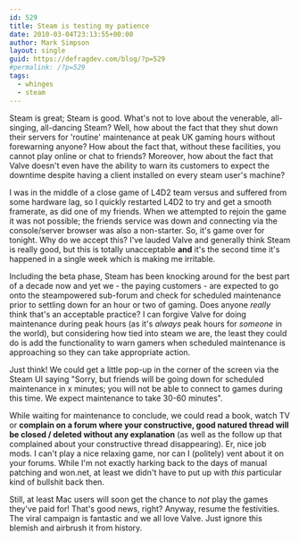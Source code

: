 ```yaml
---
id: 529
title: Steam is testing my patience
date: 2010-03-04T23:13:55+00:00
author: Mark Simpson
layout: single
guid: https://defragdev.com/blog/?p=529
#permalink: /?p=529
tags:
  - whinges
  - steam
---
```

Steam is great; Steam is good. What's not to love about the venerable, all-singing, all-dancing Steam? Well, how about the fact that they shut down their servers for 'routine' maintenance at peak UK gaming hours without forewarning anyone? How about the fact that, without these facilities, you cannot play online or chat to friends? Moreover, how about the fact that Valve doesn't even have the ability to warn its customers to expect the downtime despite having a client installed on every steam user's machine?

I was in the middle of a close game of L4D2 team versus and suffered from some hardware lag, so I quickly restarted L4D2 to try and get a smooth framerate, as did one of my friends. When we attempted to rejoin the game it was not possible; the friends service was down and connecting via the console/server browser was also a non-starter. So, it's game over for tonight. Why do we accept this? I've lauded Valve and generally think Steam is really good, but this is totally unacceptable **and** it's the second time it's happened in a single week which is making me irritable.

Including the beta phase, Steam has been knocking around for the best part of a decade now and yet we - the paying customers - are expected to go onto the steampowered sub-forum and check for scheduled maintenance prior to settling down for an hour or two of gaming. Does anyone _really_ think that's an acceptable practice? I can forgive Valve for doing maintenance during peak hours (as it's _always_ peak hours for _someone_ in the world), but considering how tied into steam we are, the least they could do is add the functionality to warn gamers when scheduled maintenance is approaching so they can take appropriate action.

Just think! We could get a little pop-up in the corner of the screen via the Steam UI saying "Sorry, but friends will be going down for scheduled maintenance in x minutes; you will not be able to connect to games during this time. We expect maintenance to take 30-60 minutes".

While waiting for maintenance to conclude, we could read a book, watch TV or **complain on a forum where your constructive, good natured thread will be closed / deleted without any explanation** (as well as the follow up that complained about your constructive thread disappearing). Er, nice job mods. I can't play a nice relaxing game, nor can I (politely) vent about it on your forums. While I'm not exactly harking back to the days of manual patching and won.net, at least we didn't have to put up with _this_ particular kind of bullshit back then.

Still, at least Mac users will soon get the chance to _not_ play the games they've paid for! That's good news, right? Anyway, resume the festivities. The viral campaign is fantastic and we all love Valve. Just ignore this blemish and airbrush it from history.